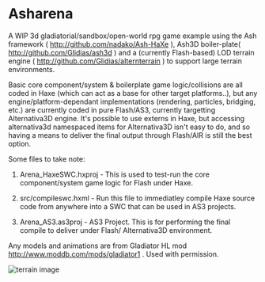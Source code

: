 Asharena
==========
	
A WIP 3d gladiatorial/sandbox/open-world rpg game example using the Ash framework ( http://github.com/nadako/Ash-HaXe ), Ash3D boiler-plate( http://github.com/Glidias/ash3d ) and a (currently Flash-based) LOD terrain engine ( http://github.com/Glidias/alternterrain ) to support large terrain environments. 
	
Basic core component/system & boilerplate game logic/collisions are all coded in Haxe (which can act as a base for other target platforms..), but any engine/platform-dependant implementations (rendering, particles, bridging, etc.) are currently coded in pure Flash/AS3, currently targetting Alternativa3D engine. It's possible to use externs in Haxe, but accessing alternativa3d namespaced items for Alternativa3D isn't easy to do, and so having a means to deliver the final output through Flash/AIR is still the best option. 
	
Some files to take note:
	
1) Arena_HaxeSWC.hxproj - This is used to test-run the core component/system game logic for Flash under Haxe. 

2) src/compileswc.hxml  - Run this file to immediatley compile Haxe source code from anywhere into a SWC that can be used in  AS3 projects.

3) Arena_AS3.as3proj -  AS3 Project. This is for performing the final compile to deliver under Flash/ Alternativa3D environment.

Any models and animations are from Gladiator HL mod http://www.moddb.com/mods/gladiator1 . Used with permission.

![terrain image](http://glidias.uphero.com/terrain3rdperson.jpg)
	